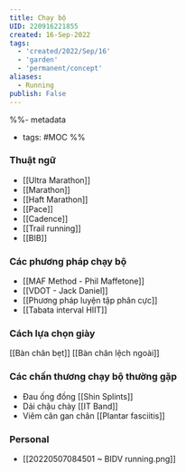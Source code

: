 ```yaml
---
title: Chạy bộ
UID: 220916221855
created: 16-Sep-2022
tags:
  - 'created/2022/Sep/16'
  - 'garden'
  - 'permanent/concept'
aliases:
  - Running
publish: False
---
```

%%- metadata
- tags: #MOC 
%%

### Thuật ngữ
- [[Ultra Marathon]]
- [[Marathon]]
- [[Haft Marathon]]
- [[Pace]]
- [[Cadence]]
- [[Trail running]]
- [[BIB]]

### Các phương pháp chạy bộ
- [[MAF Method - Phil Maffetone]]
- [[VDOT - Jack Daniel]]
- [[Phương pháp luyện tập phân cực]]
- [[Tabata interval HIIT]]

### Cách lựa chọn giày
[[Bàn chân bẹt]]
[[Bàn chân lệch ngoài]]

### Các chấn thương chạy bộ thường gặp
- Đau ống đồng [[Shin Splints]]
- Dải chậu chày [[IT Band]]
- Viêm cân gan chân [[Plantar fasciitis]]


### Personal
- [[20220507084501 ~ BIDV running.png]]
